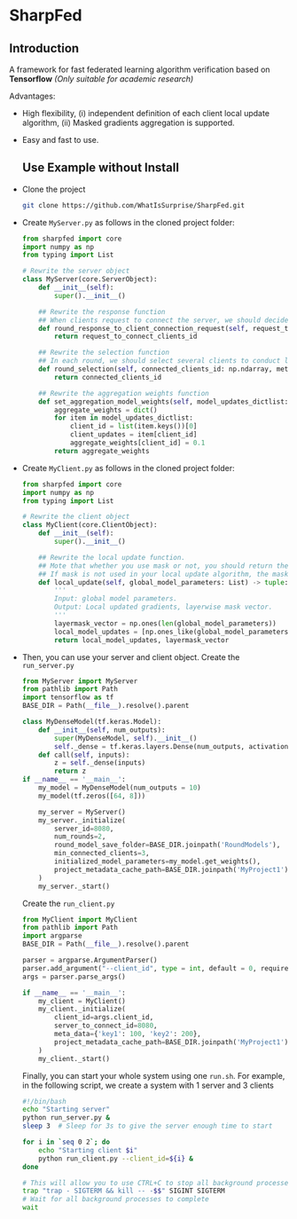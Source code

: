 # SharpFed

## Introduction

A framework for fast federated learning algorithm verification based on **Tensorflow** *(Only suitable for academic research)*

Advantages:

+ High flexibility, (i) independent definition of each client local update algorithm, (ii) Masked gradients aggregation is supported.

+ Easy and fast to use.
  
  ## Use Example without Install

+ Clone the project
  
  ```bash
  git clone https://github.com/WhatIsSurprise/SharpFed.git
  ```

+ Create `MyServer.py` as follows in the cloned project folder:
  
  ```python
  from sharpfed import core
  import numpy as np
  from typing import List
  
  # Rewrite the server object
  class MyServer(core.ServerObject):
      def __init__(self):
          super().__init__()
  
      ## Rewrite the response function 
      ## When clients request to connect the server, we should decide whether these clients should be connected based on their meta data (i.e., communication bandwidth, number of training examples, ...) 
      def round_response_to_client_connection_request(self, request_to_connect_clients_id: np.ndarray, meta_data_dictlist: List[dict]) -> np.ndarray:
          return request_to_connect_clients_id
  
      ## Rewrite the selection function 
      ## In each round, we should select several clients to conduct local update based on their meta data (i.e., communication bandwidth, number of training examples, ...) 
      def round_selection(self, connected_clients_id: np.ndarray, meta_data_dictlist: List[dict]) -> np.ndarray:
          return connected_clients_id
  
      ## Rewrite the aggregation weights function
      def set_aggregation_model_weights(self, model_updates_dictlist: List[dict], meta_data_dictlist: List[dict]) -> dict:
          aggregate_weights = dict()
          for item in model_updates_dictlist:
              client_id = list(item.keys())[0]
              client_updates = item[client_id]
              aggregate_weights[client_id] = 0.1
          return aggregate_weights
  ```

+ Create `MyClient.py` as follows in the cloned project folder:
  
  ```python
  from sharpfed import core
  import numpy as np
  from typing import List
  
  # Rewrite the client object
  class MyClient(core.ClientObject):
      def __init__(self):
          super().__init__()
  
      ## Rewrite the local update function.
      ## Mote that whether you use mask or not, you should return the layerwise mask vector. 
      ## If mask is not used in your local update algorithm, the mask vector should be a vector whose elements are all 1. 
      def local_update(self, global_model_parameters: List) -> tuple:
          '''
          Input: global model parameters.
          Output: Local updated gradients, layerwise mask vector.
          '''
          layermask_vector = np.ones(len(global_model_parameters))
          local_model_updates = [np.ones_like(global_model_parameters[layer_idx]*layermask_vector[layer_idx]) for layer_idx in range(len(global_model_parameters))]
          return local_model_updates, layermask_vector
  ```

+ Then, you can use your server and client object. Create the `run_server.py`
  
  ```python
  from MyServer import MyServer
  from pathlib import Path
  import tensorflow as tf
  BASE_DIR = Path(__file__).resolve().parent
  
  class MyDenseModel(tf.keras.Model):
      def __init__(self, num_outputs):
          super(MyDenseModel, self).__init__()
          self._dense = tf.keras.layers.Dense(num_outputs, activation='relu')
      def call(self, inputs):
          z = self._dense(inputs)
          return z
  if __name__ == '__main__':
      my_model = MyDenseModel(num_outputs = 10)
      my_model(tf.zeros([64, 8]))
  
      my_server = MyServer()
      my_server._initialize(
          server_id=8080,
          num_rounds=2,
          round_model_save_folder=BASE_DIR.joinpath('RoundModels'),
          min_connected_clients=3,
          initialized_model_parameters=my_model.get_weights(),
          project_metadata_cache_path=BASE_DIR.joinpath('MyProject1')
      )
      my_server._start()
  ```
  
    Create the `run_client.py`
  
  ```python
  from MyClient import MyClient
  from pathlib import Path
  import argparse
  BASE_DIR = Path(__file__).resolve().parent
  
  parser = argparse.ArgumentParser()
  parser.add_argument("--client_id", type = int, default = 0, required = True)
  args = parser.parse_args()
  
  if __name__ == '__main__':
      my_client = MyClient()
      my_client._initialize(
          client_id=args.client_id,
          server_to_connect_id=8080,
          meta_data={'key1': 100, 'key2': 200},
          project_metadata_cache_path=BASE_DIR.joinpath('MyProject1')
      )
      my_client._start()
  ```
  
    Finally, you can start your whole system using one `run.sh`. For example, in the following script, we create a system with 1 server and 3 clients
  
  ```bash
  #!/bin/bash
  echo "Starting server"
  python run_server.py &
  sleep 3  # Sleep for 3s to give the server enough time to start
  
  for i in `seq 0 2`; do
      echo "Starting client $i"
      python run_client.py --client_id=${i} &
  done
  
  # This will allow you to use CTRL+C to stop all background processes
  trap "trap - SIGTERM && kill -- -$$" SIGINT SIGTERM
  # Wait for all background processes to complete
  wait
  ```
